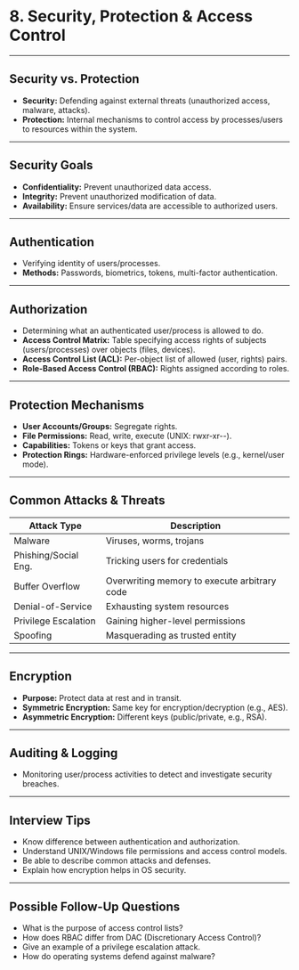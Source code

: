 # 8. Security, Protection & Access Control

---

## Security vs. Protection

- **Security:** Defending against external threats (unauthorized access, malware, attacks).
- **Protection:** Internal mechanisms to control access by processes/users to resources within the system.

---

## Security Goals

- **Confidentiality:** Prevent unauthorized data access.
- **Integrity:** Prevent unauthorized modification of data.
- **Availability:** Ensure services/data are accessible to authorized users.

---

## Authentication

- Verifying identity of users/processes.
- **Methods:** Passwords, biometrics, tokens, multi-factor authentication.

---

## Authorization

- Determining what an authenticated user/process is allowed to do.
- **Access Control Matrix:** Table specifying access rights of subjects (users/processes) over objects (files, devices).
- **Access Control List (ACL):** Per-object list of allowed (user, rights) pairs.
- **Role-Based Access Control (RBAC):** Rights assigned according to roles.

---

## Protection Mechanisms

- **User Accounts/Groups:** Segregate rights.
- **File Permissions:** Read, write, execute (UNIX: rwxr-xr--).
- **Capabilities:** Tokens or keys that grant access.
- **Protection Rings:** Hardware-enforced privilege levels (e.g., kernel/user mode).

---

## Common Attacks & Threats

| Attack Type           | Description                                      |
|-----------------------|--------------------------------------------------|
| Malware               | Viruses, worms, trojans                          |
| Phishing/Social Eng.  | Tricking users for credentials                   |
| Buffer Overflow       | Overwriting memory to execute arbitrary code     |
| Denial-of-Service     | Exhausting system resources                      |
| Privilege Escalation  | Gaining higher-level permissions                 |
| Spoofing              | Masquerading as trusted entity                   |

---

## Encryption

- **Purpose:** Protect data at rest and in transit.
- **Symmetric Encryption:** Same key for encryption/decryption (e.g., AES).
- **Asymmetric Encryption:** Different keys (public/private, e.g., RSA).

---

## Auditing & Logging

- Monitoring user/process activities to detect and investigate security breaches.

---

## Interview Tips

- Know difference between authentication and authorization.
- Understand UNIX/Windows file permissions and access control models.
- Be able to describe common attacks and defenses.
- Explain how encryption helps in OS security.

---

## Possible Follow-Up Questions

- What is the purpose of access control lists?
- How does RBAC differ from DAC (Discretionary Access Control)?
- Give an example of a privilege escalation attack.
- How do operating systems defend against malware?
